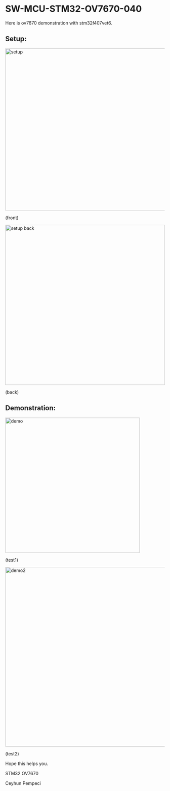 # SW-MCU-STM32-OV7670-040

Here is ov7670 demonstration with stm32f407vet6.

## Setup:

<img width="510" alt="setup" src="https://github.com/user-attachments/assets/eefc998b-993e-44c7-8d70-fd27a66ae152" />

(front)

<img width="504" alt="setup back" src="https://github.com/user-attachments/assets/b30531d4-6c72-4c4e-beb9-1b9a154f6fb9" />

(back)

## Demonstration:

<img width="425" alt="demo" src="https://github.com/user-attachments/assets/037234dd-5984-4233-9084-79197ba479b3" />

(test1)

<img width="565" alt="demo2" src="https://github.com/user-attachments/assets/4d6f6617-6df8-4ef3-9643-483323223689" />

(test2)

Hope this helps you.

STM32 OV7670

Ceyhun Pempeci
